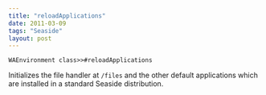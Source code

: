 ```yaml
---
title: "reloadApplications"
date: 2011-03-09
tags: "Seaside"
layout: post
---
```


```Smalltalk
WAEnvironment class>>#reloadApplications
```


Initializes the file handler at `/files` and the other default applications which are installed in a standard Seaside distribution.
